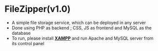 # FileZipper(v1.0)
 
  * A simple file storage service, which can be deployed in any server
  * Done using PHP as backend ; CSS, JS as frontend and MySQL as the database
  * To run, please install <a href="https://www.apachefriends.org/index.html"><b>XAMPP</b></a> and run Apache and MySQL server from its control panel

